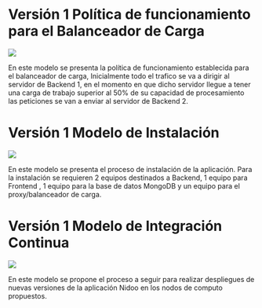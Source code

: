 # Versión 1 Política de funcionamiento para el Balanceador de Carga
![](https://github.com/MISO-4206/201820-Repo-Grupo-01/blob/master/Imagenes/BalancerPolicy.png)

En este modelo se presenta la política de funcionamiento establecida para el balanceador de carga, Inicialmente todo el trafico se va a dirigir al servidor de Backend 1, en el momento en que dicho servidor llegue a tener una carga de trabajo superior al 50% de su capacidad de procesamiento las peticiones se van a enviar al servidor de Backend 2.



# Versión 1 Modelo de Instalación
![](https://github.com/MISO-4206/201820-Repo-Grupo-01/blob/master/Imagenes/InstallationModel.png)

En este modelo se presenta el proceso de instalación de la aplicación. Para la instalación se requieren 2 equipos destinados a Backend, 1 equipo para Frontend , 1 equipo para la base de datos MongoDB y un equipo para el proxy/balanceador de carga.

# Versión 1 Modelo de Integración Continua
![](https://github.com/MISO-4206/201820-Repo-Grupo-01/blob/master/Imagenes/Sprint-3-vista_Operacional.png)

En este modelo se propone el proceso a seguir para realizar despliegues de nuevas versiones de la aplicación Nidoo en los nodos de computo propuestos.